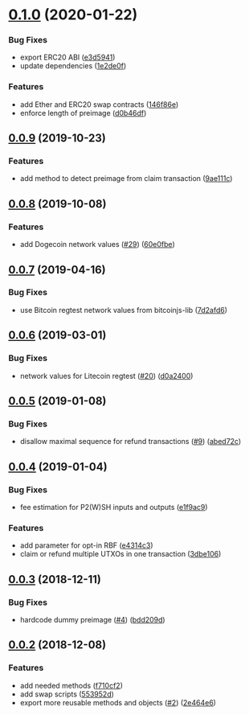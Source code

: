 # [0.1.0](https://github.com/BoltzExchange/boltz-core/compare/v0.0.10...v0.1.0) (2020-01-22)


### Bug Fixes

* export ERC20 ABI ([e3d5941](https://github.com/BoltzExchange/boltz-core/commit/e3d59411f56a10a819131fe621b98ec38d1dae75))
* update dependencies ([1e2de0f](https://github.com/BoltzExchange/boltz-core/commit/1e2de0f2bc3d50e84566786dfcb53d444f5f4166))


### Features

* add Ether and ERC20 swap contracts ([146f86e](https://github.com/BoltzExchange/boltz-core/commit/146f86eec989e36e558700107f481c12bcf43782))
* enforce length of preimage ([d0b46df](https://github.com/BoltzExchange/boltz-core/commit/d0b46df76c2f4660d882f3128d05ee8d26732d53))



## [0.0.9](https://github.com/BoltzExchange/boltz-core/compare/v0.0.8...v0.0.9) (2019-10-23)


### Features

* add method to detect preimage from claim transaction ([9ae111c](https://github.com/BoltzExchange/boltz-core/commit/9ae111c))



## [0.0.8](https://github.com/BoltzExchange/boltz-core/compare/v0.0.7...v0.0.8) (2019-10-08)


### Features

* add Dogecoin network values ([#29](https://github.com/BoltzExchange/boltz-core/issues/29)) ([60e0fbe](https://github.com/BoltzExchange/boltz-core/commit/60e0fbe))



## [0.0.7](https://github.com/BoltzExchange/boltz-core/compare/v0.0.6...v0.0.7) (2019-04-16)


### Bug Fixes

* use Bitcoin regtest network values from bitcoinjs-lib ([7d2afd6](https://github.com/BoltzExchange/boltz-core/commit/7d2afd6))



## [0.0.6](https://github.com/BoltzExchange/boltz-core/compare/v0.0.5...v0.0.6) (2019-03-01)


### Bug Fixes

* network values for Litecoin regtest ([#20](https://github.com/BoltzExchange/boltz-core/issues/20)) ([d0a2400](https://github.com/BoltzExchange/boltz-core/commit/d0a2400))



## [0.0.5](https://github.com/BoltzExchange/boltz-core/compare/v0.0.4...v0.0.5) (2019-01-08)


### Bug Fixes

* disallow maximal sequence for refund transactions ([#9](https://github.com/BoltzExchange/boltz-core/issues/9)) ([abed72c](https://github.com/BoltzExchange/boltz-core/commit/abed72c))



## [0.0.4](https://github.com/BoltzExchange/boltz-core/compare/v0.0.3...v0.0.4) (2019-01-04)


### Bug Fixes

* fee estimation for P2(W)SH inputs and outputs ([e1f9ac9](https://github.com/BoltzExchange/boltz-core/commit/e1f9ac9))


### Features

* add parameter for opt-in RBF ([e4314c3](https://github.com/BoltzExchange/boltz-core/commit/e4314c3))
* claim or refund multiple UTXOs in one transaction ([3dbe106](https://github.com/BoltzExchange/boltz-core/commit/3dbe106))



## [0.0.3](https://github.com/BoltzExchange/boltz-core/compare/v0.0.2...v0.0.3) (2018-12-11)


### Bug Fixes

* hardcode dummy preimage ([#4](https://github.com/BoltzExchange/boltz-core/issues/4)) ([bdd209d](https://github.com/BoltzExchange/boltz-core/commit/bdd209d))



## [0.0.2](https://github.com/BoltzExchange/boltz-core/compare/v0.0.1...v0.0.2) (2018-12-08)


### Features

* add needed methods ([f710cf2](https://github.com/BoltzExchange/boltz-core/commit/f710cf2))
* add swap scripts ([553952d](https://github.com/BoltzExchange/boltz-core/commit/553952d))
* export more reusable methods and objects ([#2](https://github.com/BoltzExchange/boltz-core/issues/2)) ([2e464e6](https://github.com/BoltzExchange/boltz-core/commit/2e464e6))



